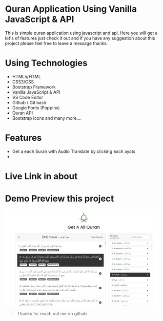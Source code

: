 # Quran Application Using Vanilla JavaScript & API

This is simple quran application using javascript  and api. Here you will get a lot's of features just check it out and if you have any suggestion about this project please feel free to leave a message thanks.

# Using Technologies
- HTML5/HTML
- CSS3/CSS 
- Bootstrap Framework
- Vanilla JavaScript & API
- VS Code Editor
- Github / Git bash
- Google Fonts (Poppins)
- Quran API 
- Bootstrap Icons
and many more....

# Features
- Get a each Surah with Audio Translate by clicking each ayats
-

# Live Link in about

# Demo Preview this project 
![imageScreenshot](./preview.png)

> Thanks for reach out me on github
